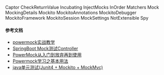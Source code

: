Captor
CheckReturnValue
Incubating
InjectMocks
InOrder
Matchers
Mock
MockingDetails
Mockito
MockitoAnnotations
MockitoDebugger
MockitoFramework
MockitoSession
MockSettings
NotExtensible
Spy

#### 参考文档

- [powermock实战教学](https://www.douban.com/note/590646042/)
- [SpringBoot Mock测试Controller](https://blog.csdn.net/u010002184/article/details/81173799)
- [PowerMock从入门到放弃再到使用](https://blog.csdn.net/zero__007/article/details/80203479)
- [Powermock学习之基本用法](https://blog.csdn.net/qq_36688928/article/details/84589256)
- [java单元测试(Junit4 + Mockito + MockMvc)](https://blog.csdn.net/wangjunjie0817/article/details/92694706)